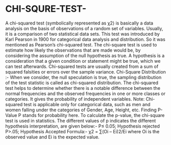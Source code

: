 # CHI-SQURE-TEST-
A chi-squared test (symbolically represented as χ2) is basically a data analysis on the basis of observations of a random set of variables. Usually, it is a comparison of two statistical data sets. This test was introduced by Karl Pearson in 1900 for categorical data analysis and distribution. So it was mentioned as Pearson’s chi-squared test.
The chi-square test is used to estimate how likely the observations that are made would be, by considering the assumption of the null hypothesis as true.
A hypothesis is a consideration that a given condition or statement might be true, which we can test afterwards. Chi-squared tests are usually created from a sum of squared falsities or errors over the sample variance.
Chi-Square Distribution :- When we consider, the null speculation is true, the sampling distribution of the test statistic is called as chi-squared distribution. The chi-squared test helps to determine whether there is a notable difference between the normal frequencies and the observed frequencies in one or more classes or categories. It gives the probability of independent variables.
Note: Chi-squared test is applicable only for categorical data, such as men and women falling under the categories of Gender, Age, Height, etc.
Finding P-Value
P stands for probability here. To calculate the p-value, the chi-square test is used in statistics. The different values of p indicates the different hypothesis interpretation, are given below:-
 P≤ 0.05; Hypothesis rejected
 P>.05; Hypothesis Accepted
 Formula:-
 χ2 = ∑(Oi – Ei)2/Ei
 where Oi is the observed value and Ei is the expected value.
